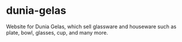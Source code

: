 # dunia-gelas
Website for Dunia Gelas, which sell glassware and houseware such as plate, bowl, glasses, cup, and many more.
